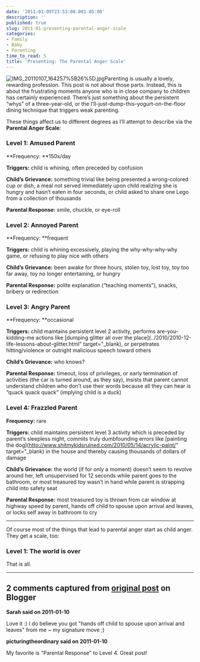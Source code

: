 ```yaml
---
date: '2011-01-09T23:53:00.001-05:00'
description: ''
published: true
slug: 2011-01-presenting-parental-anger-scale
categories:
- Family
- Baby
- Parenting
time_to_read: 5
title: 'Presenting: The Parental Anger Scale'
---
```



![IMG_20110107_164257%5B26%5D.jpg](IMG_20110107_164257%5B26%5D.jpg)Parenting is usually a lovely, rewarding profession. This post is not about those parts. Instead, this is about the frustrating moments anyone who is in close company to children has certainly experienced. There’s just something about the persistent “whys” of a three-year-old, or the I’ll-just-dump-this-yogurt-on-the-floor dining technique that triggers weak parenting.

These things affect us to different degrees as I’ll attempt to describe via the **Parental Anger Scale**:  <h3>Level 1: Amused Parent</h3>

**Frequency: **150x/day

**Triggers:** child is whining, often preceded by confusion

**Child’s Grievance:** something trivial like being presented a wrong-colored cup or dish, a meal not served immediately upon child realizing she is hungry and hasn’t eaten in four seconds, or child asked to share one Lego from a collection of thousands

**Parental Response:** smile, chuckle, or eye-roll  <h3>Level 2: Annoyed Parent</h3>

**Frequency: **frequent

**Triggers:** child is whining excessively, playing the why-why-why-why game, or refusing to play nice with others

**Child’s Grievance:** been awake for three hours, stolen toy, lost toy, toy too far away, toy no longer entertaining, or hungry

**Parental Response:** polite explanation (“teaching moments”), snacks, bribery or redirection  <h3>Level 3: Angry Parent</h3>

**Frequency: **occasional

**Triggers:** child maintains persistent level 2 activity, performs are-you-kidding-me actions like [dumping glitter all over the place](../2010/2010-12-life-lessons-about-glitter.html" target="_blank), or perpetrates hitting/violence or outright malicious speech toward others

**Child’s Grievance:** who knows?

**Parental Response:** timeout, loss of privileges, or early termination of activities (the car is turned around, as they say), insists that parent cannot understand children who don’t use their words because all they can hear is “quack quack quack” (implying child is a duck)  <h3>Level 4: Frazzled Parent</h3>

**Frequency:** rare

**Triggers:** child maintains persistent level 3 activity which is preceded by parent’s sleepless night, commits truly dumbfounding errors like [painting the dog](http://www.shitmykidsruined.com/2010/05/14/acrylic-paint/" target="_blank) in the house and thereby causing thousands of dollars of damage

**Child’s Grievance:** the world (if for only a moment) doesn’t seem to revolve around her, left unsupervised for 12 seconds while parent goes to the bathroom, or most treasured toy wasn’t in hand while parent is strapping child into safety seat

**Parental Response:** most treasured toy is thrown from car window at highway speed by parent, hands off child to spouse upon arrival and leaves, or locks self away in bathroom to cry  <hr />

Of course most of the things that lead to parental anger start as child anger. They get a scale, too:  <h3>Level 1: The world is over</h3>

That is all.

---

## 2 comments captured from [original post](https://blog.wassupy.com/2011/01/presenting-parental-anger-scale.html) on Blogger

**Sarah said on 2011-01-10**

Love it :)  I do believe you got &quot;hands off child to spouse upon arrival and leaves&quot; from me ~ my signature move ;)

**picturingtheordinary said on 2011-01-10**

My favorite is &quot;Parental Response&quot; to Level 4. Great post!


